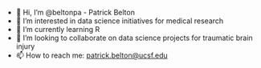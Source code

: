 - 👋 Hi, I’m @beltonpa - Patrick Belton
- 👀 I’m interested in data science initiatives for medical research
- 🌱 I’m currently learning R
- 💞️ I’m looking to collaborate on data science projects for traumatic brain injury
- 📫 How to reach me: patrick.belton@ucsf.edu

<!---
beltonpa/beltonpa is a ✨ special ✨ repository because its `README.md` (this file) appears on your GitHub profile.
You can click the Preview link to take a look at your changes.
--->
